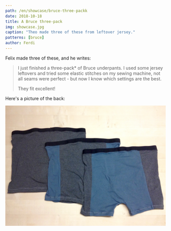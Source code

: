 ```yaml
---
path: /en/showcase/bruce-three-packk
date: 2018-10-18
title: A Bruce three-pack
img: showcase.jpg
caption: "Theo made three of these from leftover jersey."
patterns: [bruce]
author: Ferdi
---
```


Felix made three of these, and he writes:

> I just finished a three-pack* of Bruce underpants. 
> I used some jersey leftovers and tried some elastic stitches on 
> my sewing machine, not all seams were perfect - but now I know 
> which settings are the best. 
>
> They fit excellent! 

Here's a picture of the back:

![Back image](back.jpg)
